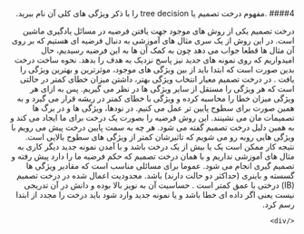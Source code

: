 <div dir="rtl">
####4 .مفهوم درخت تصمیم یا tree decision را با ذکر ویژگی های کلی آن نام ببرید.

درخت تصمیم یکی از روش های موجود جهت یافتن فرضیه در مسائل یادگیری ماشین است.
در این روش از یک سری مثال های آموزشی به دنبال فرضیه ای هستیم که بر روی آن مثال ها قطعا جواب می دهد چون به کمک آن ها به این فرضیه رسیدیم، حال امیدواریم که روی نمونه های جدید نیز پاسخ نزدیک به هدف را بدهد.
نحوه ساخت درخت بدین صورت است که ابتدا باید از بین ویژگی های موجود، موثرترین و بهترین ویژگی را یافت .
در درخت تصمیم معیار انتخاب ویژگی بهتر، داشتن میزان خطای کمتر در حالتی است که هر ویژگی را مستقل از سایر ویژگی ها در نظر می گیریم.
پس به ازای هر ویژگی میزان خطا را محاسبه کرده و ویژگی با خطای کمتر در ریشه قرار می گیرد و به همین صورت برای سطوح پایین تر عمل می کنیم.
 در نودها، ویژگی ها و در برگ ها تصمیمات مان می نشینند.
این روش فرضیه را بصورت یک درخت برای ما ایجاد می کند و به همین دلیل درخت تصمیم گفته می شود.
هر چه به سمت پایین درخت پیش می رویم با ویژگی هایی روبه رو می شویم که تاثیرشان کمتر از ویژگی های سطوح بالایی است.
نتیجه کار ممکن است یک یا بیش از یک درخت باشد و با آمدن نمونه جدید دیگر کاری به مثال های آموزشی نداریم و با همان درخت تصمیم که حکم فرضیه ما را دارد پیش رفته و تصمیم گیری انجام می شود.
عموما برای مسائلی مناسب است که مقادیر ویژگی ها گسسته و باینری (حداکثر دو حالت دارند) باشد.
محدودیت اعمال شده در درخت تصمیم (IB) درختی با عمق کمتر است .
حساسیت آن به نویز بالا بوده و دانش در آن تدریجی نیست یعنی اگر داده ای خطا باشد و یا نمونه جدید وارد شود باید درخت را مجدد از ابتدا رسم کرد.

	</div>
